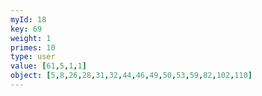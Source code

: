 ```yaml
---
myId: 18
key: 69
weight: 1
primes: 10
type: user
value: [61,5,1,1]
object: [5,8,26,28,31,32,44,46,49,50,53,59,82,102,110]
---
```

